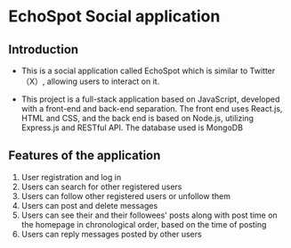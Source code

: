 # EchoSpot Social application

## Introduction

* This is a social application called EchoSpot which is similar to Twitter（X）, allowing users to interact on it.

* This project is a full-stack application based on JavaScript, developed with a front-end and back-end separation. The front end uses React.js, HTML and CSS, and the back end is based on Node.js, utilizing Express.js and RESTful API. The database used is MongoDB

## Features of the application

1. User registration and log in
2. Users can search for other registered users
3. Users can follow other registered users or unfollow them
4. Users can post and delete messages
5. Users can see their and their followees' posts along with post time on the homepage in chronological order, based on the time of posting
6. Users can reply messages posted by other users
